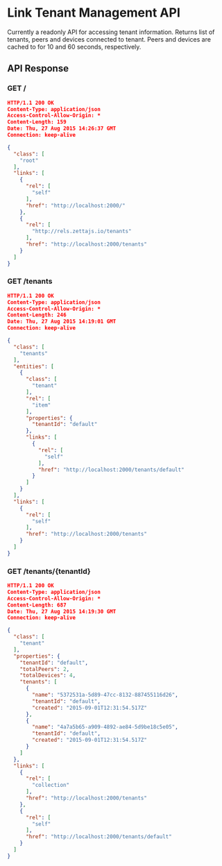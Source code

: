 # Link Tenant Management API

Currently a readonly API for accessing tenant information. Returns list of tenants, peers and devices connected to tenant. Peers and devices are cached to for 10 and 60 seconds, respectively.

## API Response

### GET /

```json
HTTP/1.1 200 OK
Content-Type: application/json
Access-Control-Allow-Origin: *
Content-Length: 159
Date: Thu, 27 Aug 2015 14:26:37 GMT
Connection: keep-alive

{
  "class": [
    "root"
  ],
  "links": [
    {
      "rel": [
        "self"
      ],
      "href": "http://localhost:2000/"
    },
    {
      "rel": [
        "http://rels.zettajs.io/tenants"
      ],
      "href": "http://localhost:2000/tenants"
    }
  ]
}

```

### GET /tenants

```json
HTTP/1.1 200 OK
Content-Type: application/json
Access-Control-Allow-Origin: *
Content-Length: 246
Date: Thu, 27 Aug 2015 14:19:01 GMT
Connection: keep-alive

{
  "class": [
    "tenants"
  ],
  "entities": [
    {
      "class": [
        "tenant"
      ],
      "rel": [
        "item"
      ],
      "properties": {
        "tenantId": "default"
      },
      "links": [
        {
          "rel": [
            "self"
          ],
          "href": "http://localhost:2000/tenants/default"
        }
      ]
    }
  ],
  "links": [
    {
      "rel": [
        "self"
      ],
      "href": "http://localhost:2000/tenants"
    }
  ]
}

```

### GET /tenants/{tenantId}

```json
HTTP/1.1 200 OK
Content-Type: application/json
Access-Control-Allow-Origin: *
Content-Length: 687
Date: Thu, 27 Aug 2015 14:19:30 GMT
Connection: keep-alive

{
  "class": [
    "tenant"
  ],
  "properties": {
    "tenantId": "default",
    "totalPeers": 2,
    "totalDevices": 4,
    "tenants": [
      {
        "name": "5372531a-5d89-47cc-8132-887455116d26",
        "tenantId": "default",
        "created": "2015-09-01T12:31:54.517Z"
      },
      {
        "name": "4a7a5b65-a909-4892-ae84-5d9be18c5e05",
        "tenantId": "default",
        "created": "2015-09-01T12:31:54.517Z"
      }
    ]
  },
  "links": [
    {
      "rel": [
        "collection"
      ],
      "href": "http://localhost:2000/tenants"
    },
    {
      "rel": [
        "self"
      ],
      "href": "http://localhost:2000/tenants/default"
    }
  ]
}
```
